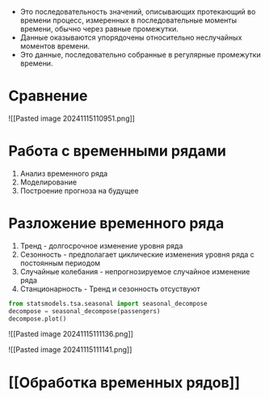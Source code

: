 - Это последовательность значений, описывающих протекающий во времени процесс, измеренных в последовательные моменты времени, обычно через равные промежутки.
- Данные оказываются упорядочены относительно неслучайных моментов времени.
- Это данные, последовательно собранные в регулярные промежутки времени.

# Сравнение

![[Pasted image 20241115110951.png]]

# Работа с временными рядами

1. Анализ временного ряда
2. Моделирование
3. Построение прогноза на будущее

# Разложение временного ряда

1. Тренд - долгосрочное изменение уровня ряда
2. Сезонность - предполагает циклические изменения уровня ряда с постоянным периодом
3. Случайные колебания - непрогнозируемое случайное изменение ряда
4. Станционарность - Тренд и сезонность отсуствуют

```Python
from statsmodels.tsa.seasonal import seasonal_decompose
decompose = seasonal_decompose(passengers)
decompose.plot()
```

![[Pasted image 20241115111136.png]]

![[Pasted image 20241115111141.png]]


# [[Обработка временных рядов]]
